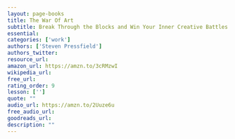 ```yaml
---
layout: page-books
title: The War Of Art
subtitle: Break Through the Blocks and Win Your Inner Creative Battles
essential: 
categories: ['work']
authors: ['Steven Pressfield']
authors_twitter: 
resource_url: 
amazon_url: https://amzn.to/3cRMzwI
wikipedia_url: 
free_url: 
rating_order: 9
lesson: ['']
quote: ""
audio_url: https://amzn.to/2Uuze6u
free_audio_url: 
goodreads_url: 
description: ""
---
```

